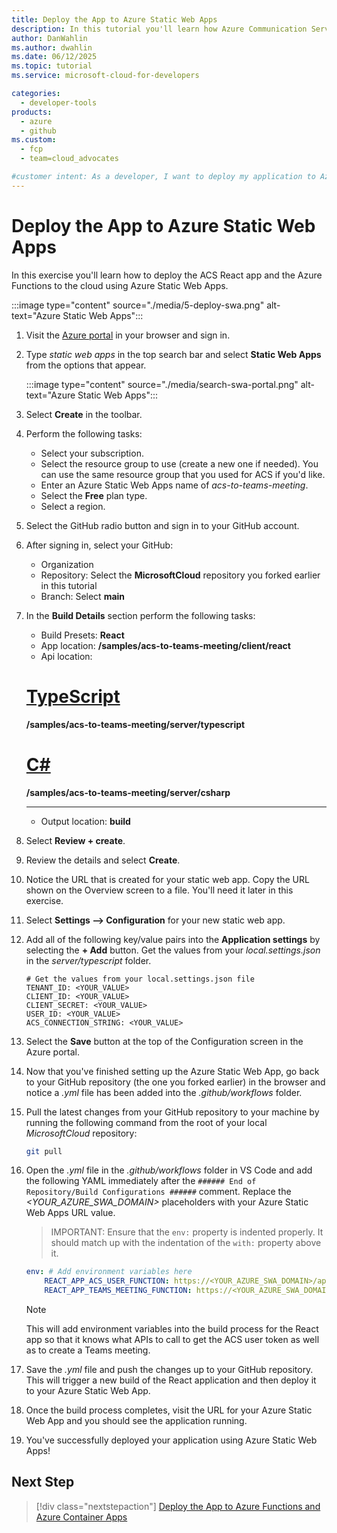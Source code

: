 ```yaml
---
title: Deploy the App to Azure Static Web Apps
description: In this tutorial you'll learn how Azure Communication Services can be used in a custom React application to allow a user to make an audio/video call into a Microsoft Teams meeting. You'll learn about the different building blocks that can be used to make this scenario possible and be provided with hands-on steps to walk you through the different Microsoft Cloud services involved.
author: DanWahlin
ms.author: dwahlin
ms.date: 06/12/2025
ms.topic: tutorial
ms.service: microsoft-cloud-for-developers

categories:
  - developer-tools
products:
  - azure
  - github
ms.custom:
  - fcp
  - team=cloud_advocates

#customer intent: As a developer, I want to deploy my application to Azure Static Web Apps.
---
```


<!-- markdownlint-disable MD041 -->

# Deploy the App to Azure Static Web Apps

In this exercise you'll learn how to deploy the ACS React app and the Azure Functions to the cloud using Azure Static Web Apps.

:::image type="content" source="./media/5-deploy-swa.png" alt-text="Azure Static Web Apps":::

1. Visit the [Azure portal](https://portal.azure.com) in your browser and sign in.

1. Type *static web apps* in the top search bar and select **Static Web Apps** from the options that appear.

    :::image type="content" source="./media/search-swa-portal.png" alt-text="Azure Static Web Apps":::

1. Select **Create** in the toolbar.

1. Perform the following tasks:
    - Select your subscription.
    - Select the resource group to use (create a new one if needed). You can use the same resource group that you used for ACS if you'd like.
    - Enter an Azure Static Web Apps name of *acs-to-teams-meeting*.
    - Select the **Free** plan type.
    - Select a region.

1. Select the GitHub radio button and sign in to your GitHub account.

1. After signing in, select your GitHub:
    - Organization
    - Repository: Select the **MicrosoftCloud** repository you forked earlier in this tutorial
    - Branch: Select **main**

1. In the **Build Details** section perform the following tasks:
    - Build Presets: **React**
    - App location: **/samples/acs-to-teams-meeting/client/react**
    - Api location: 
    
    # [TypeScript](#tab/typescript)

    **/samples/acs-to-teams-meeting/server/typescript**

    # [C#](#tab/csharp)

    **/samples/acs-to-teams-meeting/server/csharp**

    ---
    
    - Output location: **build**

1. Select **Review + create**.

1. Review the details and select **Create**.

1. Notice the URL that is created for your static web app. Copy the URL shown on the Overview screen to a file. You'll need it later in this exercise.

1. Select **Settings --> Configuration** for your new static web app.

1. Add all of the following key/value pairs into the **Application settings** by selecting the **+ Add** button. Get the values from your *local.settings.json* in the *server/typescript* folder.

    ```text
    # Get the values from your local.settings.json file
    TENANT_ID: <YOUR_VALUE>
    CLIENT_ID: <YOUR_VALUE>
    CLIENT_SECRET: <YOUR_VALUE>
    USER_ID: <YOUR_VALUE>
    ACS_CONNECTION_STRING: <YOUR_VALUE>
    ```

1. Select the **Save** button at the top of the Configuration screen in the Azure portal.

1. Now that you've finished setting up the Azure Static Web App, go back to your GitHub repository (the one you forked earlier) in the browser and notice a *.yml* file has been added into the *.github/workflows* folder. 

1. Pull the latest changes from your GitHub repository to your machine by running the following command from the root of your local *MicrosoftCloud* repository:

    ```bash
    git pull
    ```

1. Open the *.yml* file in the *.github/workflows* folder in VS Code and add the following YAML immediately after the `###### End of Repository/Build Configurations ######` comment. Replace the *<YOUR_AZURE_SWA_DOMAIN>* placeholders with your Azure Static Web Apps URL value. 

    > IMPORTANT: Ensure that the `env:` property is indented properly. It should match up with the indentation of the `with:` property above it.

    ```yaml
    env: # Add environment variables here
        REACT_APP_ACS_USER_FUNCTION: https://<YOUR_AZURE_SWA_DOMAIN>/api/httpTriggerAcsToken
        REACT_APP_TEAMS_MEETING_FUNCTION: https://<YOUR_AZURE_SWA_DOMAIN>/api/httpTriggerTeamsUrl
    ```

    > [!NOTE]
    > This will add environment variables into the build process for the React app so that it knows what APIs to call to get the ACS user token as well as to create a Teams meeting.

1. Save the *.yml* file and push the changes up to your GitHub repository. This will trigger a new build of the React application and then deploy it to your Azure Static Web App. 

1. Once the build process completes, visit the URL for your Azure Static Web App and you should see the application running.

1. You've successfully deployed your application using Azure Static Web Apps!

## Next Step

> [!div class="nextstepaction"]
> [Deploy the App to Azure Functions and Azure Container Apps](07-Deploy-to-Azure-Container-Apps.md)
